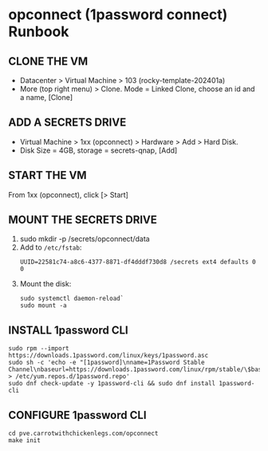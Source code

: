 # opconnect (1password connect) Runbook


## CLONE THE VM

- Datacenter > Virtual Machine > 103 (rocky-template-202401a)
- More (top right menu) > Clone. Mode = Linked Clone, choose an id and a name, [Clone]


## ADD A SECRETS DRIVE

- Virtual Machine > 1xx (opconnect) > Hardware > Add > Hard Disk.
- Disk Size = 4GB, storage = secrets-qnap, [Add]


## START THE VM

From 1xx (opconnect), click [> Start]


## MOUNT THE SECRETS DRIVE

1. sudo mkdir -p /secrets/opconnect/data
2. Add to `/etc/fstab`:
	```
	UUID=22581c74-a8c6-4377-8871-df4dddf730d8 /secrets ext4 defaults 0 0
	```
3. Mount the disk:
	```
	sudo systemctl daemon-reload`
	sudo mount -a
	```


## INSTALL 1password CLI

```
sudo rpm --import https://downloads.1password.com/linux/keys/1password.asc
sudo sh -c 'echo -e "[1password]\nname=1Password Stable Channel\nbaseurl=https://downloads.1password.com/linux/rpm/stable/\$basearch\nenabled=1\ngpgcheck=1\nrepo_gpgcheck=1\ngpgkey=\"https://downloads.1password.com/linux/keys/1password.asc\"" > /etc/yum.repos.d/1password.repo'
sudo dnf check-update -y 1password-cli && sudo dnf install 1password-cli
```


## CONFIGURE 1password CLI

```
cd pve.carrotwithchickenlegs.com/opconnect
make init
```
